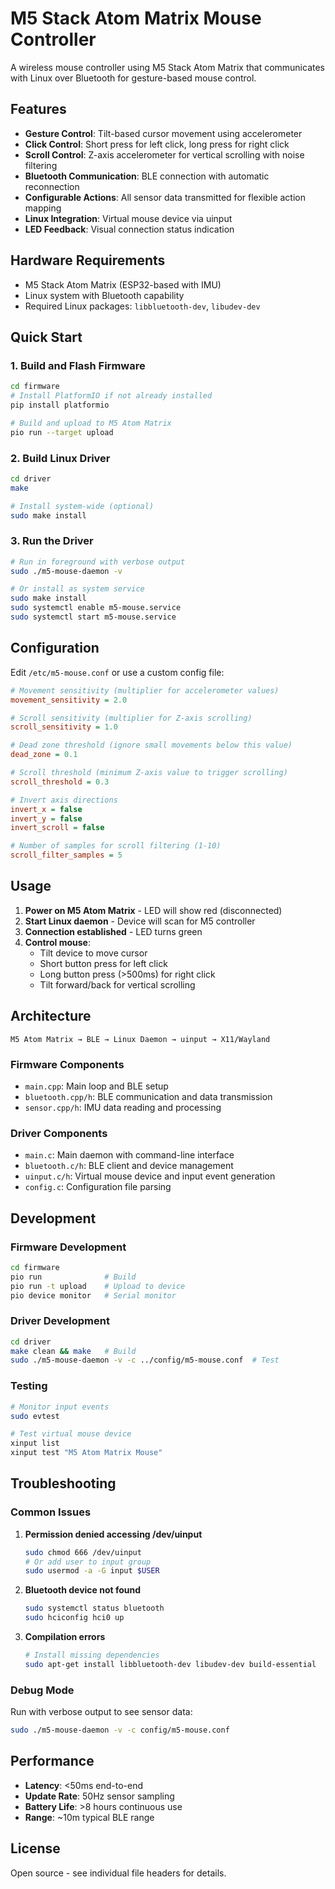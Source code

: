 # M5 Stack Atom Matrix Mouse Controller

A wireless mouse controller using M5 Stack Atom Matrix that communicates with Linux over Bluetooth for gesture-based mouse control.

## Features

- **Gesture Control**: Tilt-based cursor movement using accelerometer
- **Click Control**: Short press for left click, long press for right click  
- **Scroll Control**: Z-axis accelerometer for vertical scrolling with noise filtering
- **Bluetooth Communication**: BLE connection with automatic reconnection
- **Configurable Actions**: All sensor data transmitted for flexible action mapping
- **Linux Integration**: Virtual mouse device via uinput
- **LED Feedback**: Visual connection status indication

## Hardware Requirements

- M5 Stack Atom Matrix (ESP32-based with IMU)
- Linux system with Bluetooth capability
- Required Linux packages: `libbluetooth-dev`, `libudev-dev`

## Quick Start

### 1. Build and Flash Firmware

```bash
cd firmware
# Install PlatformIO if not already installed
pip install platformio

# Build and upload to M5 Atom Matrix
pio run --target upload
```

### 2. Build Linux Driver

```bash
cd driver
make

# Install system-wide (optional)
sudo make install
```

### 3. Run the Driver

```bash
# Run in foreground with verbose output
sudo ./m5-mouse-daemon -v

# Or install as system service
sudo make install
sudo systemctl enable m5-mouse.service
sudo systemctl start m5-mouse.service
```

## Configuration

Edit `/etc/m5-mouse.conf` or use a custom config file:

```ini
# Movement sensitivity (multiplier for accelerometer values)
movement_sensitivity = 2.0

# Scroll sensitivity (multiplier for Z-axis scrolling)  
scroll_sensitivity = 1.0

# Dead zone threshold (ignore small movements below this value)
dead_zone = 0.1

# Scroll threshold (minimum Z-axis value to trigger scrolling)
scroll_threshold = 0.3

# Invert axis directions
invert_x = false
invert_y = false
invert_scroll = false

# Number of samples for scroll filtering (1-10)
scroll_filter_samples = 5
```

## Usage

1. **Power on M5 Atom Matrix** - LED will show red (disconnected)
2. **Start Linux daemon** - Device will scan for M5 controller
3. **Connection established** - LED turns green
4. **Control mouse**:
   - Tilt device to move cursor
   - Short button press for left click
   - Long button press (>500ms) for right click
   - Tilt forward/back for vertical scrolling

## Architecture

```
M5 Atom Matrix → BLE → Linux Daemon → uinput → X11/Wayland
```

### Firmware Components

- `main.cpp`: Main loop and BLE setup
- `bluetooth.cpp/h`: BLE communication and data transmission
- `sensor.cpp/h`: IMU data reading and processing

### Driver Components  

- `main.c`: Main daemon with command-line interface
- `bluetooth.c/h`: BLE client and device management
- `uinput.c/h`: Virtual mouse device and input event generation
- `config.c`: Configuration file parsing

## Development

### Firmware Development

```bash
cd firmware
pio run              # Build
pio run -t upload    # Upload to device
pio device monitor   # Serial monitor
```

### Driver Development

```bash
cd driver
make clean && make   # Build
sudo ./m5-mouse-daemon -v -c ../config/m5-mouse.conf  # Test
```

### Testing

```bash
# Monitor input events
sudo evtest

# Test virtual mouse device
xinput list
xinput test "M5 Atom Matrix Mouse"
```

## Troubleshooting

### Common Issues

1. **Permission denied accessing /dev/uinput**
   ```bash
   sudo chmod 666 /dev/uinput
   # Or add user to input group
   sudo usermod -a -G input $USER
   ```

2. **Bluetooth device not found**
   ```bash
   sudo systemctl status bluetooth
   sudo hciconfig hci0 up
   ```

3. **Compilation errors**
   ```bash
   # Install missing dependencies
   sudo apt-get install libbluetooth-dev libudev-dev build-essential
   ```

### Debug Mode

Run with verbose output to see sensor data:

```bash
sudo ./m5-mouse-daemon -v -c config/m5-mouse.conf
```

## Performance

- **Latency**: <50ms end-to-end
- **Update Rate**: 50Hz sensor sampling
- **Battery Life**: >8 hours continuous use
- **Range**: ~10m typical BLE range

## License

Open source - see individual file headers for details.
